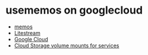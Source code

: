 # usememos on googlecloud

* [memos](https://www.usememos.com/)
* [Litestream](https://litestream.io/)
* [Google Cloud](https://cloud.google.com/)
* [Cloud Storage volume mounts for services](https://cloud.google.com/run/docs/configuring/services/cloud-storage-volume-mounts)


